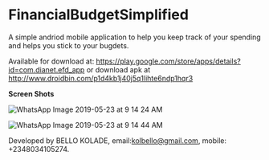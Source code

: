 # FinancialBudgetSimplified

A simple andriod mobile application to help you keep track of your spending and helps you stick to your bugdets.

Available for download at: https://play.google.com/store/apps/details?id=com.dianet.efd_app or download apk at http://www.droidbin.com/p1d4kb1j40j5q1lihte6ndp1hqr3

**Screen Shots**

![WhatsApp Image 2019-05-23 at 9 14 24 AM](https://user-images.githubusercontent.com/1181072/58249685-74665100-7d57-11e9-865c-7481beca5dc0.jpeg)



![WhatsApp Image 2019-05-23 at 9 14 44 AM](https://user-images.githubusercontent.com/1181072/58249841-d32bca80-7d57-11e9-9301-ebf701fd39db.jpeg)



Developed by BELLO KOLADE, email:kolbello@gmail.com, mobile: +2348034105274.
